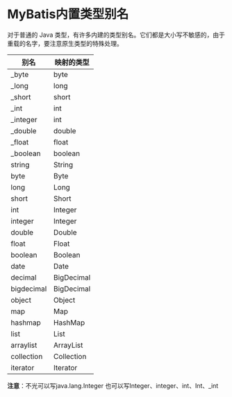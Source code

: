 # MyBatis内置类型别名

对于普通的 Java 类型，有许多内建的类型别名。它们都是大小写不敏感的，由于重载的名字，要注意原生类型的特殊处理。

| 别名       | 映射的类型 |
| ---------- | ---------- |
| _byte      | byte       |
| _long      | long       |
| _short     | short      |
| _int       | int        |
| _integer   | int        |
| _double    | double     |
| _float     | float      |
| _boolean   | boolean    |
| string     | String     |
| byte       | Byte       |
| long       | Long       |
| short      | Short      |
| int        | Integer    |
| integer    | Integer    |
| double     | Double     |
| float      | Float      |
| boolean    | Boolean    |
| date       | Date       |
| decimal    | BigDecimal |
| bigdecimal | BigDecimal |
| object     | Object     |
| map        | Map        |
| hashmap    | HashMap    |
| list       | List       |
| arraylist  | ArrayList  |
| collection | Collection |
| iterator   | Iterator   |

**注意**：不光可以写java.lang.Integer 也可以写Integer、integer、int、Int、_int

